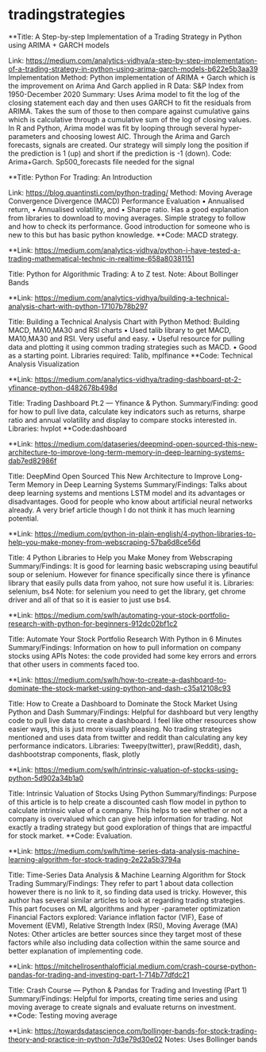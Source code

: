 # tradingstrategies


**Title: A Step-by-step Implementation of a Trading Strategy in Python using ARIMA + GARCH models

Link: https://medium.com/analytics-vidhya/a-step-by-step-implementation-of-a-trading-strategy-in-python-using-arima-garch-models-b622e5b3aa39 
Implementation Method: Python implementation of ARIMA + Garch which is the improvement on Arima And Garch applied in R
Data: S&P Index from 1950-December 2020
Summary: Uses Arima model to fit the log of the closing statement each day and then uses GARCH to fit the residuals from ARIMA. Takes the sum of those to then compare against cumulative gains which is calculative through a cumulative sum of the log of closing values. 
In R and Python, Arima model was fit by looping through several hyper-parameters and choosing lowest AIC. Through the Arima and Garch forecasts, signals are created. Our strategy will simply long the position if the prediction is 1 (up) and short if the prediction is -1 (down). 
Code: Arima+Garch. Sp500_forecasts file needed for the signal


**Title: Python For Trading: An Introduction

Link: https://blog.quantinsti.com/python-trading/
Method: Moving Average Convergence Divergence (MACD)
Performance Evaluation
•	Annualised return,
•	Annualised volatility, and
•	Sharpe ratio.
Has a good explanation from libraries to download to moving averages. Simple strategy to follow and how to check its performance. Good introduction for someone who is new to this but has basic python knowledge. 
**Code: MACD strategy. 

**Link: https://medium.com/analytics-vidhya/python-i-have-tested-a-trading-mathematical-technic-in-realtime-658a80381151

Title: Python for Algorithmic Trading: A to Z test.
Note: About Bollinger Bands 

**Link: https://medium.com/analytics-vidhya/building-a-technical-analysis-chart-with-python-17107b78b297

Title: Building a Technical Analysis Chart with Python
Method: Building MACD, MA10,MA30 and RSI charts
•	Used talib library to get MACD, MA10,MA30 and RSI. Very useful and easy. 
•	Useful resource for pulling data and plotting it using common trading strategies such as MACD. 
•	Good as a starting point. 
Libraries required: Talib, mplfinance 
**Code: Technical Analysis Visualization

**Link: https://medium.com/analytics-vidhya/trading-dashboard-pt-2-yfinance-python-d482678b498d

Title: Trading Dashboard Pt.2 — Yfinance & Python.
Summary/Finding: good for how to pull live data, calculate key indicators such as returns, sharpe ratio and annual volatility and display to compare stocks interested in. 
Libraries: hvplot
**Code:dashboard 


**Link: https://medium.com/dataseries/deepmind-open-sourced-this-new-architecture-to-improve-long-term-memory-in-deep-learning-systems-dab7ed82986f

Title: DeepMind Open Sourced This New Architecture to Improve Long-Term Memory in Deep Learning Systems
Summary/Findings: Talks about deep learning systems and mentions LSTM model and its advantages or disadvantages. Good for people who know about artificial neural networks already. A very brief article though I do not think it has much learning potential.

**Link: https://medium.com/python-in-plain-english/4-python-libraries-to-help-you-make-money-from-webscraping-57ba6d8ce56d

Title: 4 Python Libraries to Help you Make Money from Webscraping
Summary/Findings: It is good for learning basic webscraping using beautiful soup or selenium. However for finance specifically since there is yfinance library that easily pulls data from yahoo, not sure how useful it is. 
Libraries: selenium, bs4
Note: for selenium you need to get the library, get chrome driver and all of that so it is easier to just use bs4. 

**Link: https://medium.com/swlh/automating-your-stock-portfolio-research-with-python-for-beginners-912dc02bf1c2

Title: Automate Your Stock Portfolio Research With Python in 6 Minutes
Summary/Findings: Information on how to pull information on company stocks using APIs
Notes: the code provided had some key errors and errors that other users in comments faced too. 

**Link: https://medium.com/swlh/how-to-create-a-dashboard-to-dominate-the-stock-market-using-python-and-dash-c35a12108c93

Title: How to Create a Dashboard to Dominate the Stock Market Using Python and Dash
Summary/Findings: Helpful for dashboard but very lengthy code to pull live data to create a dashboard. I feel like other resources show easier ways, this is just more visually pleasing. No trading strategies mentioned and uses data from twitter and reddit than calculating any key performance indicators. 
Libraries: Tweepy(twitter), praw(Reddit), dash, dashbootstrap components, flask, plotly


**Link: https://medium.com/swlh/intrinsic-valuation-of-stocks-using-python-5d902a34b1a0

Title: Intrinsic Valuation of Stocks Using Python
Summary/findings: Purpose of this article is to help create a discounted cash flow model in python to calculate intrinsic value of a company. This helps to see whether or not a company is overvalued which can give help information for trading. Not exactly a trading strategy but good exploration of things that are impactful for stock market. 
**Code: Evaluation.

**Link: https://medium.com/swlh/time-series-data-analysis-machine-learning-algorithm-for-stock-trading-2e22a5b3794a

Title: Time-Series Data Analysis & Machine Learning Algorithm for Stock Trading
Summary/Findings: They refer to part 1 about data collection however there is no link to it, so finding data used is tricky. However, this author has several similar articles to look at regarding trading strategies. This part focuses on ML algorithms and hyper -parameter optimization
Financial Factors explored: Variance inflation factor (VIF), Ease of Movement (EVM), Relative Strength Index (RSI), Moving Average (MA)
Notes: Other articles are better sources since they target most of these factors while also including data collection within the same source and better explanation of implementing code. 

**Link: https://mitchellrosenthalofficial.medium.com/crash-course-python-pandas-for-trading-and-investing-part-1-714b77dfdc21

Title: Crash Course — Python & Pandas for Trading and Investing (Part 1)
Summary/Findings: Helpful for imports, creating time series and using moving average to create signals and evaluate returns on investment. 
**Code: Testing moving average

**Link: https://towardsdatascience.com/bollinger-bands-for-stock-trading-theory-and-practice-in-python-7d3e79d30e02
Notes: Uses Bollinger bands








